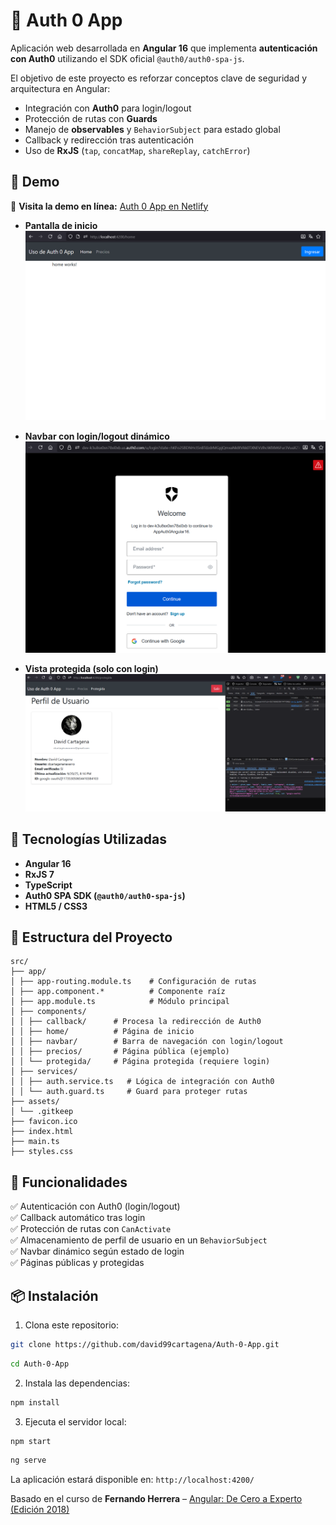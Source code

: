 # 🔐 Auth 0 App

Aplicación web desarrollada en **Angular 16** que implementa **autenticación con Auth0** utilizando el SDK oficial `@auth0/auth0-spa-js`.

El objetivo de este proyecto es reforzar conceptos clave de seguridad y arquitectura en Angular:

- Integración con **Auth0** para login/logout
- Protección de rutas con **Guards**
- Manejo de **observables** y `BehaviorSubject` para estado global
- Callback y redirección tras autenticación
- Uso de **RxJS** (`tap`, `concatMap`, `shareReplay`, `catchError`)

## 📸 Demo

🔗 **Visita la demo en línea:** [Auth 0 App en Netlify](https://starlit-valkyrie-da3355.netlify.app)

- **Pantalla de inicio**
  ![Home Screenshot](https://raw.githubusercontent.com/david99cartagena/Auth-0-App/refs/heads/main/media/Screenshot-1.png)

- **Navbar con login/logout dinámico**
  ![Protegida Screenshot](https://raw.githubusercontent.com/david99cartagena/Auth-0-App/refs/heads/main/media/Screenshot-2.png)

- **Vista protegida (solo con login)**
  ![Navbar Screenshot](https://raw.githubusercontent.com/david99cartagena/Auth-0-App/refs/heads/main/media/Screenshot-3.png)

## 🚀 Tecnologías Utilizadas

- **Angular 16**
- **RxJS 7**
- **TypeScript**
- **Auth0 SPA SDK (`@auth0/auth0-spa-js`)**
- **HTML5 / CSS3**

## 📁 Estructura del Proyecto

```
src/
├── app/
│ ├── app-routing.module.ts    # Configuración de rutas
│ ├── app.component.*          # Componente raíz
│ ├── app.module.ts            # Módulo principal
│ ├── components/
│ │ ├── callback/      # Procesa la redirección de Auth0
│ │ ├── home/          # Página de inicio
│ │ ├── navbar/        # Barra de navegación con login/logout
│ │ ├── precios/       # Página pública (ejemplo)
│ │ └── protegida/     # Página protegida (requiere login)
│ ├── services/
│ │ ├── auth.service.ts   # Lógica de integración con Auth0
│ │ └── auth.guard.ts     # Guard para proteger rutas
├── assets/
│ └── .gitkeep
├── favicon.ico
├── index.html
├── main.ts
├── styles.css
```

## 🔑 Funcionalidades

✅ Autenticación con Auth0 (login/logout)  
✅ Callback automático tras login  
✅ Protección de rutas con `CanActivate`  
✅ Almacenamiento de perfil de usuario en un `BehaviorSubject`  
✅ Navbar dinámico según estado de login  
✅ Páginas públicas y protegidas

## 📦 Instalación

1. Clona este repositorio:

```bash
git clone https://github.com/david99cartagena/Auth-0-App.git
```

```bash
cd Auth-0-App
```

2. Instala las dependencias:

```bash
npm install
```

3. Ejecuta el servidor local:

```bash
npm start
```

```bash
ng serve
```

La aplicación estará disponible en: `http://localhost:4200/`

Basado en el curso de **Fernando Herrera** – [Angular: De Cero a Experto (Edición 2018)](https://www.udemy.com/course/angular-2-fernando-herrera/)
